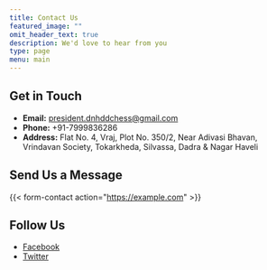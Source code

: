 ```yaml
---
title: Contact Us
featured_image: ""
omit_header_text: true
description: We'd love to hear from you
type: page
menu: main
---
```


## Get in Touch

-   **Email:** president.dnhddchess@gmail.com
-   **Phone:** +91-7999836286
-   **Address:** Flat No. 4, Vraj, Plot No. 350/2, Near Adivasi Bhavan, Vrindavan Society, Tokarkheda, Silvassa, Dadra & Nagar Haveli

## Send Us a Message

{{< form-contact action="https://example.com"  >}}

## Follow Us

-   [Facebook](https://facebook.com)
-   [Twitter](https://twitter.com)
